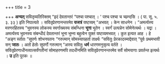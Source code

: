 +++
title = 3

+++
**अन्यत्** सवितृव्यतिरिक्तम् ”इदं देवतान्तरं ”पश्चा पश्चात् । ' पश्च पश्चा च च्छन्दसि । ( पा. सू. ५. ३. ३३ ) इति निपात्यते । सवितृप्रेरणानन्तरमेव **यजत्रं** यष्टव्यम् ”अभवत् । केन साधनेन । ”अमर्त्यस्य मरणरहितस्य ”भुवनस्य लोकस्य स्वर्गाख्यस्य संबन्धिना **भूना** भूतेन । स्वर्गं उत्पन्नेन सोमेनेत्यर्थः । यद्वा । अमर्त्यस्य भुवनस्य संबन्धीदं देवतान्तरं भूना भूम्ना बहुत्वेन युक्तं यष्टव्यमभवत् । कुत इत्यत आह । हे ”अङ्ग स्तोतः ”सुपर्णः शोभनपतनः ”गरुत्मान् सोमस्यापहर्ता तार्क्ष्यः ”सवितुः प्रेरकादस्माद्देवात् ”पूर्वः प्रथमभावी सन् **जातः** । अतो हेतोः सुपर्णो गरुत्मान् ”अस्य सवितुः **धर्म** धारणमनुसृत्य वर्तते । सवितृप्रेरणाधीनत्वात्सर्वंगतीनां सोमाहरणमपि तदधीनमिति सवितृप्रेरणानन्तरमेव सर्वे सोमयागाः प्रवर्तन्त इत्यर्थः । **उ** इति पूरकः ॥